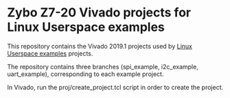 # Zybo Z7-20 Vivado projects for Linux Userspace examples
This repository contains the Vivado 2019.1 projects used by [Linux Userspace examples](https://github.com/Digilent/linux-userspace-examples) projects.

The repository contains three branches (spi_example, i2c_example, uart_example), corresponding to each example project.

In Vivado, run the proj/create_project.tcl script in order to create the project.
